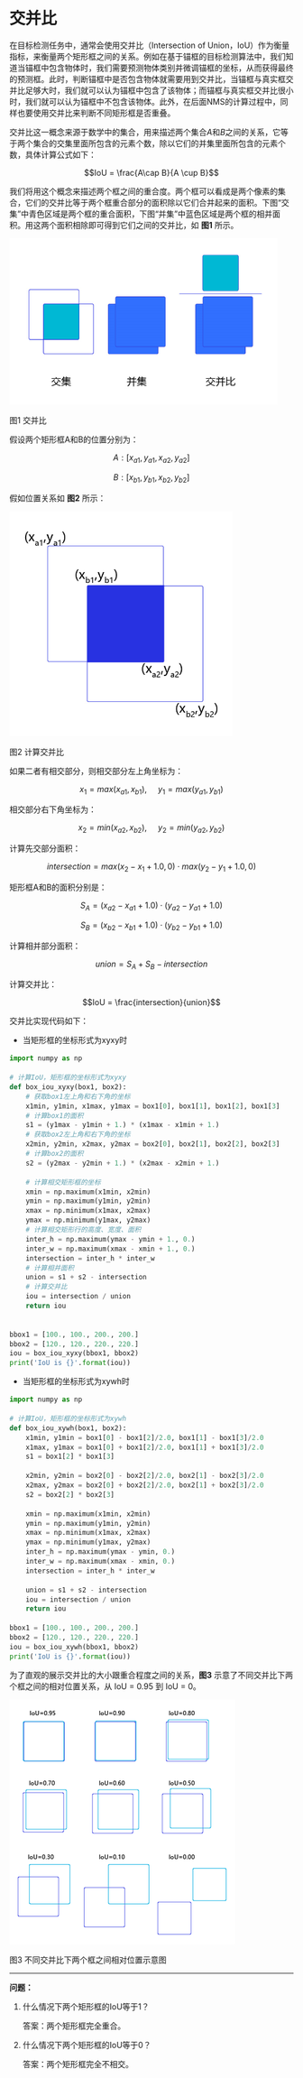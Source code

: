 # 交并比

在目标检测任务中，通常会使用交并比（Intersection of Union，IoU）作为衡量指标，来衡量两个矩形框之间的关系。例如在基于锚框的目标检测算法中，我们知道当锚框中包含物体时，我们需要预测物体类别并微调锚框的坐标，从而获得最终的预测框。此时，判断锚框中是否包含物体就需要用到交并比，当锚框与真实框交并比足够大时，我们就可以认为锚框中包含了该物体；而锚框与真实框交并比很小时，我们就可以认为锚框中不包含该物体。此外，在后面NMS的计算过程中，同样也要使用交并比来判断不同矩形框是否重叠。

交并比这一概念来源于数学中的集合，用来描述两个集合$A$和$B$之间的关系，它等于两个集合的交集里面所包含的元素个数，除以它们的并集里面所包含的元素个数，具体计算公式如下：

$$IoU = \frac{A\cap B}{A \cup B}$$

我们将用这个概念来描述两个框之间的重合度。两个框可以看成是两个像素的集合，它们的交并比等于两个框重合部分的面积除以它们合并起来的面积。下图“交集”中青色区域是两个框的重合面积，下图“并集”中蓝色区域是两个框的相并面积。用这两个面积相除即可得到它们之间的交并比，如 **图1** 所示。

![图1 交并比](../../../images/computer_vision/object_detection/IOU.png)

图1 交并比

假设两个矩形框A和B的位置分别为：

$$A:  [x_{a1}, y_{a1}, x_{a2}, y_{a2}]$$

$$B:  [x_{b1}, y_{b1}, x_{b2}, y_{b2}]$$

假如位置关系如 **图2** 所示：

![图2 计算交并比](../../../images/computer_vision/object_detection/Calculate_IOU.png)

图2 计算交并比

如果二者有相交部分，则相交部分左上角坐标为：

$$x_1 = max(x_{a1}, x_{b1}), \ \ \ \ \ y_1 = max(y_{a1}, y_{b1})$$

相交部分右下角坐标为：

$$x_2 = min(x_{a2}, x_{b2}), \ \ \ \ \ y_2 = min(y_{a2}, y_{b2})$$

计算先交部分面积：

$$intersection = max(x_2 - x_1 + 1.0, 0) \cdot max(y_2 - y_1 + 1.0, 0)$$

矩形框A和B的面积分别是：

$$S_A = (x_{a2} - x_{a1} + 1.0) \cdot (y_{a2} - y_{a1} + 1.0)$$

$$S_B = (x_{b2} - x_{b1} + 1.0) \cdot (y_{b2} - y_{b1} + 1.0)$$

计算相并部分面积：

$$union = S_A + S_B - intersection$$

计算交并比：



$$IoU = \frac{intersection}{union}$$

交并比实现代码如下：

- 当矩形框的坐标形式为xyxy时


```python
import numpy as np

# 计算IoU，矩形框的坐标形式为xyxy
def box_iou_xyxy(box1, box2):
    # 获取box1左上角和右下角的坐标
    x1min, y1min, x1max, y1max = box1[0], box1[1], box1[2], box1[3]
    # 计算box1的面积
    s1 = (y1max - y1min + 1.) * (x1max - x1min + 1.)
    # 获取box2左上角和右下角的坐标
    x2min, y2min, x2max, y2max = box2[0], box2[1], box2[2], box2[3]
    # 计算box2的面积
    s2 = (y2max - y2min + 1.) * (x2max - x2min + 1.)
    
    # 计算相交矩形框的坐标
    xmin = np.maximum(x1min, x2min)
    ymin = np.maximum(y1min, y2min)
    xmax = np.minimum(x1max, x2max)
    ymax = np.minimum(y1max, y2max)
    # 计算相交矩形行的高度、宽度、面积
    inter_h = np.maximum(ymax - ymin + 1., 0.)
    inter_w = np.maximum(xmax - xmin + 1., 0.)
    intersection = inter_h * inter_w
    # 计算相并面积
    union = s1 + s2 - intersection
    # 计算交并比
    iou = intersection / union
    return iou


bbox1 = [100., 100., 200., 200.]
bbox2 = [120., 120., 220., 220.]
iou = box_iou_xyxy(bbox1, bbox2)
print('IoU is {}'.format(iou))  
```

- 当矩形框的坐标形式为xywh时

```Python
import numpy as np

# 计算IoU，矩形框的坐标形式为xywh
def box_iou_xywh(box1, box2):
    x1min, y1min = box1[0] - box1[2]/2.0, box1[1] - box1[3]/2.0
    x1max, y1max = box1[0] + box1[2]/2.0, box1[1] + box1[3]/2.0
    s1 = box1[2] * box1[3]

    x2min, y2min = box2[0] - box2[2]/2.0, box2[1] - box2[3]/2.0
    x2max, y2max = box2[0] + box2[2]/2.0, box2[1] + box2[3]/2.0
    s2 = box2[2] * box2[3]

    xmin = np.maximum(x1min, x2min)
    ymin = np.maximum(y1min, y2min)
    xmax = np.minimum(x1max, x2max)
    ymax = np.minimum(y1max, y2max)
    inter_h = np.maximum(ymax - ymin, 0.)
    inter_w = np.maximum(xmax - xmin, 0.)
    intersection = inter_h * inter_w

    union = s1 + s2 - intersection
    iou = intersection / union
    return iou

bbox1 = [100., 100., 200., 200.]
bbox2 = [120., 120., 220., 220.]
iou = box_iou_xywh(bbox1, bbox2)
print('IoU is {}'.format(iou))  
```

为了直观的展示交并比的大小跟重合程度之间的关系，**图3** 示意了不同交并比下两个框之间的相对位置关系，从 IoU = 0.95 到 IoU = 0。

![图3 不同交并比下两个框之间相对位置示意图](../../../images/computer_vision/object_detection/Different_IOU.png)

图3 不同交并比下两个框之间相对位置示意图

------

**问题：**

1. 什么情况下两个矩形框的IoU等于1？ 

   答案：两个矩形框完全重合。

1. 什么情况下两个矩形框的IoU等于0？

   答案：两个矩形框完全不相交。

